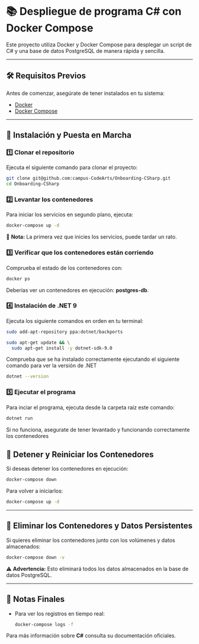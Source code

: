 
# 📚 Despliegue de programa C# con Docker Compose
Este proyecto utiliza Docker y Docker Compose para desplegar un script de C# y una base de datos PostgreSQL de manera rápida y sencilla.

---

## 🛠️ Requisitos Previos
Antes de comenzar, asegúrate de tener instalados en tu sistema:

- [Docker](https://docs.docker.com/get-docker/)
- [Docker Compose](https://docs.docker.com/compose/install/)
---

## 🚀 Instalación y Puesta en Marcha

### 1️⃣ Clonar el repositorio
Ejecuta el siguiente comando para clonar el proyecto:
```bash
git clone git@github.com:campus-CodeArts/Onboarding-CSharp.git
cd Onboarding-CSharp
```

### 2️⃣ Levantar los contenedores
Para iniciar los servicios en segundo plano, ejecuta:
```bash
docker-compose up -d
```
📌 **Nota:** La primera vez que inicies los servicios, puede tardar un rato.

### 3️⃣ Verificar que los contenedores están corriendo
Comprueba el estado de los contenedores con:
```bash
docker ps
```
Deberías ver un contenedores en ejecución: **postgres-db**.

### 4️⃣ Instalación de .NET 9
Ejecuta los siguiente comandos en orden en tu terminal:
```bash
sudo add-apt-repository ppa:dotnet/backports
```

```bash
sudo apt-get update && \
  sudo apt-get install -y dotnet-sdk-9.0
```

Comprueba que se ha instalado correctamente ejecutando el siguiente comando para ver la versión de .NET

```bash
dotnet --version
```

### 5️⃣ Ejecutar el programa
Para inciar el programa, ejecuta desde la carpeta raíz este comando:
```bash
dotnet run
```

Si no funciona, asegurate de tener levantado y funcionando correctamente los contenedores

## 🔄 Detener y Reiniciar los Contenedores
Si deseas detener los contenedores en ejecución:
```bash
docker-compose down
```
Para volver a iniciarlos:
```bash
docker-compose up -d
```

---

## 🧹 Eliminar los Contenedores y Datos Persistentes
Si quieres eliminar los contenedores junto con los volúmenes y datos almacenados:
```bash
docker-compose down -v
```
⚠️ **Advertencia:** Esto eliminará todos los datos almacenados en la base de datos PostgreSQL.

---

## 🎯 Notas Finales
- Para ver los registros en tiempo real:
  ```bash
  docker-compose logs -f
  ```

Para más información sobre **C#** consulta su documentación oficiales.
